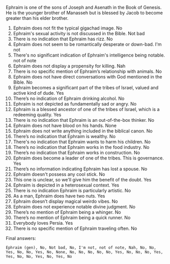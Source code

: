 Ephraim is one of the sons of Joseph and Asenath in the Book of Genesis. He is the younger brother of Manasseh but is blessed by Jacob to become greater than his elder brother.

1. Ephraim does not fit the typical gigachad image. No
2. Ephraim's sexual activity is not discussed in the Bible. Not bad
3. There is no indication that Ephraim has rizz. No
4. Ephraim does not seem to be romantically desperate or down-bad. I'm not
5. There's no significant indication of Ephraim's intelligence being notable. not of note
6. Ephraim does not display a propensity for killing. Nah
7. There is no specific mention of Ephraim’s relationship with animals. No
8. Ephraim does not have direct conversations with God mentioned in the Bible. No
9. Ephraim becomes a significant part of the tribes of Israel, valued and active kind of dude. Yes
10. There’s no indication of Ephraim drinking alcohol. No
11. Ephraim is not depicted as fundamentally sad or angry. No
12. Ephraim is a blessed ancestor of one of the tribes of Israel, which is a redeeming quality. Yes
13. There is no indication that Ephraim is an out-of-the-box thinker. No
14. Ephraim does not have blood on his hands. None
15. Ephraim does not write anything included in the biblical canon. No
16. There’s no indication that Ephraim is wealthy. No
17. There's no indication that Ephraim wants to harm his children. No
18. There’s no indication that Ephraim works in the food industry. No
19. There’s no indication that Ephraim works in construction. No
20. Ephraim does become a leader of one of the tribes. This is governance. Yes
21. There’s no information indicating Ephraim has lost a spouse. No
22. Ephraim doesn't possess any cool stick. No
23. This one is unclear, so we'll give him the benefit of the doubt. Yes
24. Ephraim is depicted in a heterosexual context. Yes
25. There is no indication Ephraim is particularly artistic. No
26. As a man, Ephraim does have two nuts. Yes
27. Ephraim doesn’t display magical weirdo vibes. No
28. Ephraim does not experience notable divine judgment. No
29. There’s no mention of Ephraim being a whinger. No
30. There’s no mention of Ephraim being a quick runner. No
31. Everybody loves Persia. Yes
32. There is no specific mention of Ephraim traveling often. No

Final answers:

```Ephraim (gen), No, Not bad, No, I'm not, not of note, Nah, No, No, Yes, No, No, Yes, No, None, No, No, No, No, No, Yes, No, No, No, Yes, Yes, No, No, Yes, No, Yes, No```